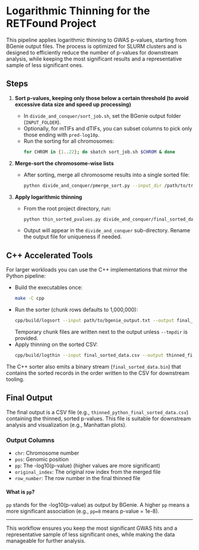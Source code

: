 
# Logarithmic Thinning for the RETFound Project

This pipeline applies logarithmic thinning to GWAS p-values, starting from BGenie output files. The process is optimized for SLURM clusters and is designed to efficiently reduce the number of p-values for downstream analysis, while keeping the most significant results and a representative sample of less significant ones.

## Steps

1. **Sort p-values, keeping only those below a certain threshold (to avoid excessive data size and speed up processing)**
	 - In `divide_and_conquer/sort_job.sh`, set the BGenie output folder (`INPUT_FOLDER`).
	 - Optionally, for mTIFs and dTIFs, you can subset columns to pick only those ending with `pred-log10p`.
	 - Run the sorting for all chromosomes:
		 ```bash
		 for CHROM in {1..22}; do sbatch sort_job.sh $CHROM & done
		 ```

2. **Merge-sort the chromosome-wise lists**
	 - After sorting, merge all chromosome results into a single sorted file:
		 ```bash
		 python divide_and_conquer/pmerge_sort.py --input_dir /path/to/true_sorted_chunks_pp2 --output_dir .
		 ```

3. **Apply logarithmic thinning**
	 - From the root project directory, run:
		 ```bash
		 python thin_sorted_pvalues.py divide_and_conquer/final_sorted_data.csv 1.0003 python
		 ```
	 - Output will appear in the `divide_and_conquer` sub-directory. Rename the output file for uniqueness if needed.

## C++ Accelerated Tools

For larger workloads you can use the C++ implementations that mirror the Python pipeline:

- Build the executables once:
  ```bash
  make -C cpp
  ```
- Run the sorter (chunk rows defaults to 1,000,000):
  ```bash
  cpp/build/logsort --input path/to/bgenie_output.txt --output final_sorted_data.csv --threshold 0 --chunk-rows 2000000
  ```
  Temporary chunk files are written next to the output unless `--tmpdir` is provided.
- Apply thinning on the sorted CSV:
  ```bash
  cpp/build/logthin --input final_sorted_data.csv --output thinned_final_sorted_data.csv --factor 1.0003
  ```

The C++ sorter also emits a binary stream (`final_sorted_data.bin`) that contains the sorted records in the order written to the CSV for downstream tooling.

## Final Output

The final output is a CSV file (e.g., `thinned_python_final_sorted_data.csv`) containing the thinned, sorted p-values. This file is suitable for downstream analysis and visualization (e.g., Manhattan plots).

### Output Columns

- `chr`: Chromosome number
- `pos`: Genomic position
- `pp`: The -log10(p-value) (higher values are more significant)
- `original_index`: The original row index from the merged file
- `row_number`: The row number in the final thinned file

#### What is `pp`?
`pp` stands for the -log10(p-value) as output by BGenie. A higher `pp` means a more significant association (e.g., `pp=8` means p-value = 1e-8).

---
This workflow ensures you keep the most significant GWAS hits and a representative sample of less significant ones, while making the data manageable for further analysis.
